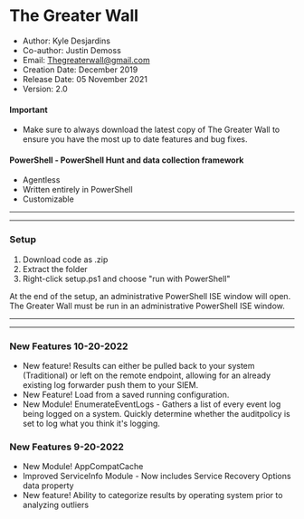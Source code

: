 # The Greater Wall
* Author: Kyle Desjardins
* Co-author: Justin Demoss
* Email: Thegreaterwall@gmail.com
* Creation Date: December 2019
* Release Date: 05 November 2021
* Version: 2.0
#### Important
* Make sure to always download the latest copy of The Greater Wall to ensure you have the most up to date features and bug fixes.
#### PowerShell - PowerShell Hunt and data collection framework
* Agentless
* Written entirely in PowerShell
* Customizable
***
***
### Setup
1. Download code as .zip
2. Extract the folder
3. Right-click setup.ps1 and choose "run with PowerShell"

At the end of the setup, an administrative PowerShell ISE window will open.
The Greater Wall must be run in an administrative PowerShell ISE window.
***
***
### New Features 10-20-2022
* New feature! Results can either be pulled back to your system  (Traditional) or left on the remote endpoint, allowing for an already existing log forwarder push them to your SIEM.
* New Feature! Load from a saved running configuration.
* New Module! EnumerateEventLogs - Gathers a list of every event log being logged on a system. Quickly determine whether the auditpolicy is set to log what you think it's logging.

### New Features 9-20-2022
* New Module! AppCompatCache
* Improved ServiceInfo Module - Now includes Service Recovery Options data property
* New feature! Ability to categorize results by operating system prior to analyzing outliers


